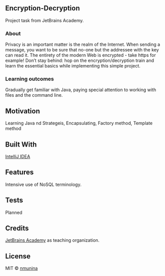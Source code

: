 ## Encryption-Decryption
Project task from JetBrains Academy.

### About
Privacy is an important matter is the realm of the Internet. When sending a message, you want to be sure that no-one but the addressee with the key can read it. The entirety of the modern Web is encrypted - take https for example! Don’t stay behind: hop on the encryption/decryption train and learn the essential basics while implementing this simple project.

### Learning outcomes
Gradually get familiar with Java, paying special attention to working with files and the command line.

## Motivation
Learning Java nd Strategeis, Encapsulating, Factory method, Template method

## Built With
[IntelliJ IDEA](https://www.jetbrains.com/idea/)

## Features
Intensive use of NoSQL terminology.

## Tests
Planned

## Credits
 [JetBrains Academy](https://hyperskill.org/curriculum) as teaching organization.

## License


MIT © [nmunina]()